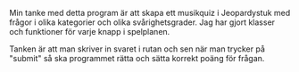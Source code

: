 Min tanke med detta program är att skapa ett musikquiz i Jeopardystuk med 
frågor i olika kategorier och olika svårighetsgrader. 
Jag har gjort klasser och funktioner för varje knapp i spelplanen. 

Tanken är att man skriver in svaret i rutan och sen när man trycker på "submit" så ska 
programmet rätta och sätta korrekt poäng för frågan. 
